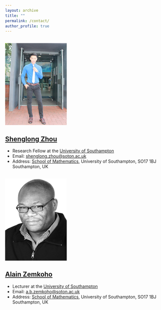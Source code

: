 ```yaml
---
layout: archive
title: ""   
permalink: /contact/
author_profile: true
---
```

 
<br/><img src='/images/slzhou.jpg'>

 [Shenglong Zhou](https://shenglongzhou.github.io)  
 ---
 
* Research Fellow at the [University of Southampton](https://www.southampton.ac.uk/)
* Email: shenglong.zhou@soton.ac.uk
* Address: [School of Mathematics](https://www.southampton.ac.uk/maths), University of Southampton,  SO17 1BJ Southampton, UK 

<br/><img src='/images/zem.png'> 

[Alain Zemkoho](http://www.southampton.ac.uk/~abz1e14/)  
---

* Lecturer at the [University of Southampton](https://www.southampton.ac.uk/)
* Email: a.b.zemkoho@soton.ac.uk 
* Address: [School of Mathematics](https://www.southampton.ac.uk/maths), University of Southampton,  SO17 1BJ Southampton, UK

